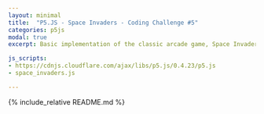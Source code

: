 ```yaml
---
layout: minimal
title:  "P5.JS - Space Invaders - Coding Challenge #5"
categories: p5js
modal: true
excerpt: Basic implementation of the classic arcade game, Space Invaders, inspired by the 'Coding Train' YouTube channel.

js_scripts:
- https://cdnjs.cloudflare.com/ajax/libs/p5.js/0.4.23/p5.js
- space_invaders.js

---
```


{% include_relative README.md %}
